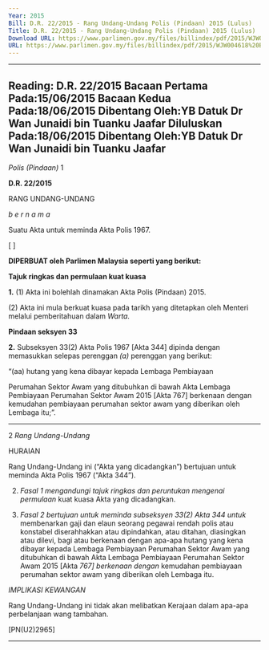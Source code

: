 ```yaml
---
Year: 2015
Bill: D.R. 22/2015 - Rang Undang-Undang Polis (Pindaan) 2015 (Lulus)
Title: D.R. 22/2015 - Rang Undang-Undang Polis (Pindaan) 2015 (Lulus)
Download URL: https://www.parlimen.gov.my/files/billindex/pdf/2015/WJW004618%20BM%20DR22.pdf
URL: https://www.parlimen.gov.my/files/billindex/pdf/2015/WJW004618%20BM%20DR22.pdf
---
```

---
Reading:
D.R. 22/2015
Bacaan Pertama Pada:15/06/2015
Bacaan Kedua Pada:18/06/2015
Dibentang Oleh:YB Datuk Dr Wan Junaidi bin Tuanku Jaafar
Diluluskan Pada:18/06/2015
Dibentang Oleh:YB Datuk Dr Wan Junaidi bin Tuanku Jaafar
---

_Polis (Pindaan)_ 1

**D.R. 22/2015**

RANG UNDANG-UNDANG

_b e r n a m a_

Suatu Akta untuk meminda Akta Polis 1967.

[ ]

**DIPERBUAT oleh Parlimen Malaysia seperti yang berikut:**

**Tajuk ringkas dan permulaan kuat kuasa**

**1.** (1) Akta ini bolehlah dinamakan Akta Polis (Pindaan) 2015.

(2) Akta ini mula berkuat kuasa pada tarikh yang ditetapkan
oleh Menteri melalui pemberitahuan dalam _Warta._

**Pindaan seksyen 33**

**2.** Subseksyen 33(2) Akta Polis 1967 [Akta 344] dipinda dengan
memasukkan selepas perenggan _(a)_ perenggan yang berikut:

“(aa) hutang yang kena dibayar kepada Lembaga Pembiayaan

Perumahan Sektor Awam yang ditubuhkan di bawah
Akta Lembaga Pembiayaan Perumahan Sektor
Awam 2015 [Akta 767] berkenaan dengan kemudahan
pembiayaan perumahan sektor awam yang diberikan
oleh Lembaga itu;”.


-----

2 _Rang Undang-Undang_

HURAIAN

Rang Undang-Undang ini (“Akta yang dicadangkan”) bertujuan untuk meminda
Akta Polis 1967 (“Akta 344”).

2. _Fasal 1 mengandungi tajuk ringkas dan peruntukan mengenai permulaan_
kuat kuasa Akta yang dicadangkan.

3. _Fasal 2 bertujuan untuk meminda subseksyen 33(2) Akta 344 untuk_
membenarkan gaji dan elaun seorang pegawai rendah polis atau konstabel
diserahhakkan atau dipindahkan, atau ditahan, diasingkan atau dilevi, bagi
atau berkenaan dengan apa-apa hutang yang kena dibayar kepada Lembaga
Pembiayaan Perumahan Sektor Awam yang ditubuhkan di bawah Akta Lembaga
Pembiayaan Perumahan Sektor Awam 2015 [Akta _767] berkenaan dengan_
kemudahan pembiayaan perumahan sektor awam yang diberikan oleh Lembaga
itu.

_IMPLIKASI KEWANGAN_

Rang Undang-Undang ini tidak akan melibatkan Kerajaan dalam apa-apa
perbelanjaan wang tambahan.

[PN(U2)2965]


-----

